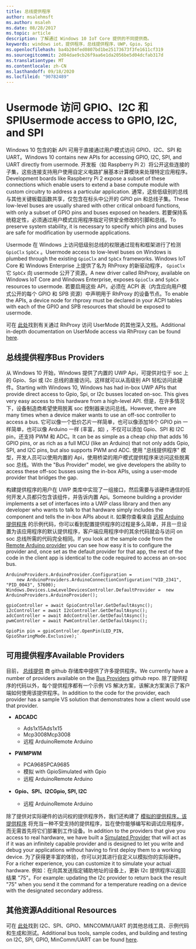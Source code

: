 ```yaml
---
title: 总线提供程序
author: msalehmsft
ms.author: msaleh
ms.date: 08/28/2017
ms.topic: article
description: 了解通过 Windows 10 IoT Core 提供的不同提供商。
keywords: windows iot，提供程序，总线提供程序，UWP，Gpio，Spi
ms.openlocfilehash: ba4b204fed0807bd1be25173673f3fe1611cf319
ms.sourcegitcommit: 2d04dae9cb26f9aa6e1da2056be5d04dcfab317d
ms.translationtype: MT
ms.contentlocale: zh-CN
ms.lasthandoff: 09/18/2020
ms.locfileid: "90782489"
---
```

# <a name="usermode-access-to-gpio-i2c-and-spi"></a><span data-ttu-id="a591c-104">Usermode 访问 GPIO、I2C 和 SPI</span><span class="sxs-lookup"><span data-stu-id="a591c-104">Usermode access to GPIO, I2C, and SPI</span></span>

<span data-ttu-id="a591c-105">Windows 10 包含的新 API 可用于直接通过用户模式访问 GPIO、I2C、SPI 和 UART。</span><span class="sxs-lookup"><span data-stu-id="a591c-105">Windows 10 contains new APIs for accessing GPIO, I2C, SPI, and UART directly from usermode.</span></span> <span data-ttu-id="a591c-106">开发板（如 Raspberry Pi 2）将公开这些连接的子集，这些连接支持用户使用自定义电路扩展基本计算模块来处理特定应用程序。</span><span class="sxs-lookup"><span data-stu-id="a591c-106">Development boards like Raspberry Pi 2 expose a subset of these connections which enable users to extend a base compute module with custom circuitry to address a particular application.</span></span> <span data-ttu-id="a591c-107">通常，这些低级别的总线与其他关键板载函数共享，仅包含在标头中公开的 GPIO pin 和总线子集。</span><span class="sxs-lookup"><span data-stu-id="a591c-107">These low-level buses are usually shared with other critical onboard functions, with only a subset of GPIO pins and buses exposed on headers.</span></span> <span data-ttu-id="a591c-108">若要保持系统稳定性，必须通过用户模式应用程序指定可供安全修改的引脚和总线。</span><span class="sxs-lookup"><span data-stu-id="a591c-108">To preserve system stability, it is necessary to specify which pins and buses are safe for modification by usermode applications.</span></span>

<span data-ttu-id="a591c-109">Usermode 在 Windows 上访问低级别总线的权限通过现有和框架进行了检测 `GpioClx` `SpbCx` 。</span><span class="sxs-lookup"><span data-stu-id="a591c-109">Usermode access to low-level buses on Windows is plumbed through the existing `GpioClx` and `SpbCx` frameworks.</span></span> <span data-ttu-id="a591c-110">Windows IoT Core 和 Windows Enterprise 上提供了名为 RhProxy 的新驱动程序， `GpioClx` 它 `SpbCx` 向 usermode 公开了资源。</span><span class="sxs-lookup"><span data-stu-id="a591c-110">A new driver called RhProxy, available on Windows IoT Core and Windows Enterprise, exposes `GpioClx` and `SpbCx` resources to usermode.</span></span> <span data-ttu-id="a591c-111">若要启用这些 API，必须在 ACPI 表（内含应向用户模式公开的每个 GPIO 和 SPB 资源）中声明用于 RhProxy 的设备节点。</span><span class="sxs-lookup"><span data-stu-id="a591c-111">To enable the APIs, a device node for rhproxy must be declared in your ACPI tables with each of the GPIO and SPB resources that should be exposed to usermode.</span></span>

<span data-ttu-id="a591c-112">可在 [此处](https://docs.microsoft.com/windows/uwp/devices-sensors/enable-usermode-access)找到有关通过 RhProxy 访问 UserMode 的其他深入文档。</span><span class="sxs-lookup"><span data-stu-id="a591c-112">Additional in-depth documentation on UserMode access via RhProxy can be found [here](https://docs.microsoft.com/windows/uwp/devices-sensors/enable-usermode-access).</span></span>

## <a name="bus-providers"></a><span data-ttu-id="a591c-113">总线提供程序</span><span class="sxs-lookup"><span data-stu-id="a591c-113">Bus Providers</span></span>

<span data-ttu-id="a591c-114">从 Windows 10 开始，Windows 提供了内置的 UWP Api，可提供对位于 soc 上的 Gpio、Spi 或 I2c 总线的直接访问。这样就可以从高级别 API 轻松访问此硬件。</span><span class="sxs-lookup"><span data-stu-id="a591c-114">Starting with Windows 10, Windows has had in-box UWP APIs that provide direct access to Gpio, Spi, or I2c busses located on-soc. This gives very easy access to this hardware from a high-level API.</span></span> <span data-ttu-id="a591c-115">但是，在许多情况下，设备制造商希望使用脱离 soc 控制器来访问总线。</span><span class="sxs-lookup"><span data-stu-id="a591c-115">However, there are many times when a device maker wants to use an off-soc controller to access a bus.</span></span> <span data-ttu-id="a591c-116">它可以像一个低价芯片一样简单，也可以像添加16个 GPIO pin 一样简单，也可以像 Arduino 一样 (丰富，如) ，不仅可以添加 Gpio、SPI 和 I2C pin，还支持 PWM 和 ADC。</span><span class="sxs-lookup"><span data-stu-id="a591c-116">It can be as simple as a cheap chip that adds 16 GPIO pins, or as rich as a full MCU (like an Arduino) that not only adds Gpio, SPI, and I2C pins, but also supports PWM and ADC.</span></span> <span data-ttu-id="a591c-117">使用 "总线提供程序" 模型，开发人员可以使用内置的 Api，使用桥梁的用户模式提供程序来访问这些脱离 soc 总线。</span><span class="sxs-lookup"><span data-stu-id="a591c-117">With the "Bus Provider" model, we give developers the ability to access these off-soc busses using the in-box APIs, using a user-mode provider that bridges the gap.</span></span>

<span data-ttu-id="a591c-118">构建提供程序的用户在 UWP 类库中实现了一组接口，然后需要与该硬件通信的任何开发人员都只包含该组件，并告诉内置 Api。</span><span class="sxs-lookup"><span data-stu-id="a591c-118">Someone building a provider implements a set of interfaces into a UWP class library and then any developer who wants to talk to that hardware simply includes the component and tells the in-box APIs about it.</span></span> <span data-ttu-id="a591c-119">如果你查看来自 [远程 Arduino 提供程序](https://github.com/ms-iot/BusProviders/tree/develop/Arduino) 的示例代码，你可以看到配置提供程序的过程是多么简单，并且一旦设置为该应用程序的默认提供程序，客户端应用程序中的其余代码就会与访问 on soc 总线所需的代码完全相同。</span><span class="sxs-lookup"><span data-stu-id="a591c-119">If you look at the sample code from the [Remote Arduino provider](https://github.com/ms-iot/BusProviders/tree/develop/Arduino) you can see how easy it is to configure the provider and, once set as the default provider for that app, the rest of the code in the client app is identical to the code required to access an on-soc bus.</span></span>


```
ArduinoProviders.ArduinoProvider.Configuration = 
    new ArduinoProviders.ArduinoConnectionConfiguration("VID_2341", "PID_0043", 57600);
Windows.Devices.LowLevelDevicesController.DefaultProvider =  new ArduinoProviders.ArduinoProvider();

gpioController = await GpioController.GetDefaultAsync();
i2cController = await I2cController.GetDefaultAsync();
adcController = await AdcController.GetDefaultAsync();
pwmController = await PwmController.GetDefaultAsync();

GpioPin pin = gpioController.OpenPin(LED_PIN, GpioSharingMode.Exclusive);`
```

## <a name="available-providers"></a><span data-ttu-id="a591c-120">可用提供程序</span><span class="sxs-lookup"><span data-stu-id="a591c-120">Available Providers</span></span>

<span data-ttu-id="a591c-121">目前， [总线提供](https://github.com/ms-iot/BusProviders) 商 github 存储库中提供了许多提供程序。</span><span class="sxs-lookup"><span data-stu-id="a591c-121">We currently have a number of providers available on the [Bus Providers](https://github.com/ms-iot/BusProviders) github repo.</span></span> <span data-ttu-id="a591c-122">除了提供程序的代码以外，每个提供程序都有一个示例 VS 解决方案，该解决方案演示了客户端如何使用该提供程序。</span><span class="sxs-lookup"><span data-stu-id="a591c-122">In addition to the code for the provider, each provider has a sample VS solution that demonstrates how a client would use that provider.</span></span> 

- <span data-ttu-id="a591c-123">**ADC**</span><span class="sxs-lookup"><span data-stu-id="a591c-123">**ADC**</span></span>
  - <span data-ttu-id="a591c-124">Ads1x15</span><span class="sxs-lookup"><span data-stu-id="a591c-124">Ads1x15</span></span>
  - <span data-ttu-id="a591c-125">Mcp3008</span><span class="sxs-lookup"><span data-stu-id="a591c-125">Mcp3008</span></span>
  - <span data-ttu-id="a591c-126">远程 Arduino</span><span class="sxs-lookup"><span data-stu-id="a591c-126">Remote Arduino</span></span>

- <span data-ttu-id="a591c-127">**PWM**</span><span class="sxs-lookup"><span data-stu-id="a591c-127">**PWM**</span></span>
  - <span data-ttu-id="a591c-128">PCA9685</span><span class="sxs-lookup"><span data-stu-id="a591c-128">PCA9685</span></span>
  - <span data-ttu-id="a591c-129">模拟 with Gpio</span><span class="sxs-lookup"><span data-stu-id="a591c-129">Simulated with Gpio</span></span>
  - <span data-ttu-id="a591c-130">远程 Arduino</span><span class="sxs-lookup"><span data-stu-id="a591c-130">Remote Arduino</span></span>
  
- <span data-ttu-id="a591c-131">**Gpio、SPI、I2C**</span><span class="sxs-lookup"><span data-stu-id="a591c-131">**Gpio, SPI, I2C**</span></span>
  - <span data-ttu-id="a591c-132">远程 Arduino</span><span class="sxs-lookup"><span data-stu-id="a591c-132">Remote Arduino</span></span>

<span data-ttu-id="a591c-133">除了提供对实际硬件的访问权的提供程序外，我们还构建了 [模拟的提供程序，该提供程序](https://github.com/ms-iot/BusProviders/tree/develop/SimulatedProvider) 将充当一种不受支持的提供程序，旨在使你能够编写和调试应用程序，而无需首先将它们部署到工作设备。</span><span class="sxs-lookup"><span data-stu-id="a591c-133">In addition to the providers that give you access to real hardware, we have built a [Simulated Provider](https://github.com/ms-iot/BusProviders/tree/develop/SimulatedProvider) that will act as if it was an infinitely capable provider and is designed to let you write and debug your applications without having to first deploy them to a working device.</span></span> <span data-ttu-id="a591c-134">为了获得更丰富的体验，你可以对其进行自定义以模拟你的实际硬件。</span><span class="sxs-lookup"><span data-stu-id="a591c-134">For a richer experience, you can customize it to simulate your actual hardware.</span></span> <span data-ttu-id="a591c-135">例如：在向其发送指定辅助地址的设备上，更新 I2c 提供程序以返回结果 "75"。</span><span class="sxs-lookup"><span data-stu-id="a591c-135">For example: updating the I2c provider to return back the result "75" when you send it the command for a temperature reading on a device with the designated secondary address.</span></span>

## <a name="additional-resources"></a><span data-ttu-id="a591c-136">其他资源</span><span class="sxs-lookup"><span data-stu-id="a591c-136">Additional Resources</span></span>

<span data-ttu-id="a591c-137">可在 [此处](https://github.com/Microsoft/Windows-iotcore-samples/tree/develop/BusTools)找到 I2C、SPI、GPIO、MINCOMM/UART 的其他总线工具、示例代码和生成和测试。</span><span class="sxs-lookup"><span data-stu-id="a591c-137">Additional bus tools, sample codes, and building and testing on I2C, SPI, GPIO, MinComm/UART can be found [here](https://github.com/Microsoft/Windows-iotcore-samples/tree/develop/BusTools).</span></span>

